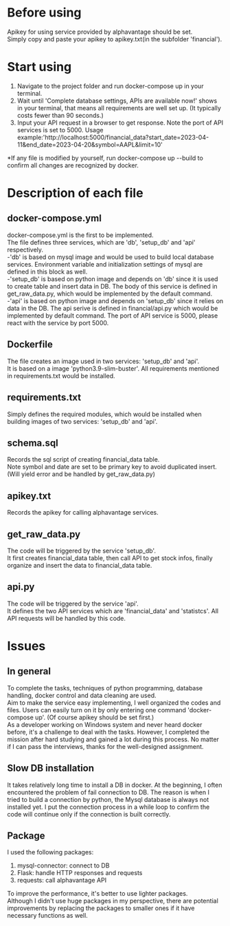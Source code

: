 # Before using
Apikey for using service provided by alphavantage should be set.  
Simply copy and paste your apikey to apikey.txt(in the subfolder 'financial').


# Start using
1. Navigate to the project folder and run docker-compose up in your terminal.
2. Wait until 'Complete database settings, APIs are available now!' shows in your terminal, that means all requirements are well set up. (It typically costs fewer than 90 seconds.)
3. Input your API request in a browser to get response. Note the port of API services is set to 5000.
Usage example:'http://localhost:5000/financial_data?start_date=2023-04-11&end_date=2023-04-20&symbol=AAPL&limit=10'

*If any file is modified by yourself, run docker-compose up --build to confirm all changes are recognized by docker.


# Description of each file
## docker-compose.yml
docker-compose.yml is the first to be implemented.  
The file defines three services, which are 'db', 'setup_db' and 'api' respectively.  
-'db' is based on mysql image and would be used to build local database services. Environment variable and initialization settings of mysql are defined in this block as well.  
-'setup_db' is based on python image and depends on 'db' since it is used to create table and insert data in DB. The body of this service is defined in get_raw_data.py, which would be implemented by the default command.  
-'api' is based on python image and depends on 'setup_db' since it relies on data in the DB. The api serive is defined in financial/api.py which would be implemented by default command. The port of API service is 5000, please react with the service by port 5000.

## Dockerfile
The file creates an image used in two services: 'setup_db' and 'api'.  
It is based on a image 'python3.9-slim-buster'. All requirements mentioned in requirements.txt would be installed.

## requirements.txt
Simply defines the required modules, which would be installed when building images of two services: 'setup_db' and 'api'.

## schema.sql
Records the sql script of creating financial_data table.  
Note symbol and date are set to be primary key to avoid duplicated insert. (Will yield error and be handled by get_raw_data.py)

## apikey.txt
Records the apikey for calling alphavantage services.

## get_raw_data.py
The code will be triggered by the service 'setup_db'.  
It first creates financial_data table, then call API to get stock infos, finally organize and insert the data to financial_data table.

## api.py
The code will be triggered by the service 'api'.  
It defines the two API services which are 'financial_data' and 'statistcs'. All API requests will be handled by this code.

# Issues

## In general
To complete the tasks, techniques of python programming, database handling, docker control and data cleaning are used.  
Aim to make the service easy implementing, I well organized the codes and files. Users can easily turn on it by only entering one command 'docker-compose up'. (Of course apikey should be set first.)  
As a developer working on Windows system and never heard docker before, it's a challenge to deal with the tasks. However, I completed the mission after hard studying and gained a lot during this process. No matter if I can pass the interviews, thanks for the well-designed assignment.

## Slow DB installation
It takes relatively long time to install a DB in docker. At the beginning, I often encountered the problem of fail connection to DB. The reason is when I tried to build a connection by python, the Mysql database is always not installed yet. I put the connection process in a while loop to confirm the code will continue only if the connection is built correctly.

## Package
I used the following packages:  
1. mysql-connector: connect to DB
2. Flask: handle HTTP responses and requests
3. requests: call alphavantage API  

To improve the performance, it's better to use lighter packages.  
Although I didn't use huge packages in my perspective, there are potential improvements by replacing the packages to smaller ones if it have necessary functions as well.

